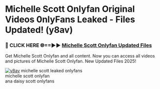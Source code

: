 # Michelle Scott Onlyfan Original Videos 0nlyFans Leaked - Files Updated! (y8av)

<h3>🔴 CLICK HERE 🌐==►► <a href="https://tinyurl.com/4seja8ks" rel="nofollow">Michelle Scott Onlyfan Updated Files</a></h3>

Get Michelle Scott Onlyfan and all content. Now you can access all videos and pictures of Michelle Scott Onlyfan. New Updated Files 2025!

[![y8av](https://i.imgur.com/EWjZXRe.gif)](https://tinyurl.com/4seja8ks)
michelle scott leaked onlyfans<br>
michelle scott onlyfan<br>
ana daisy scott onlyfans